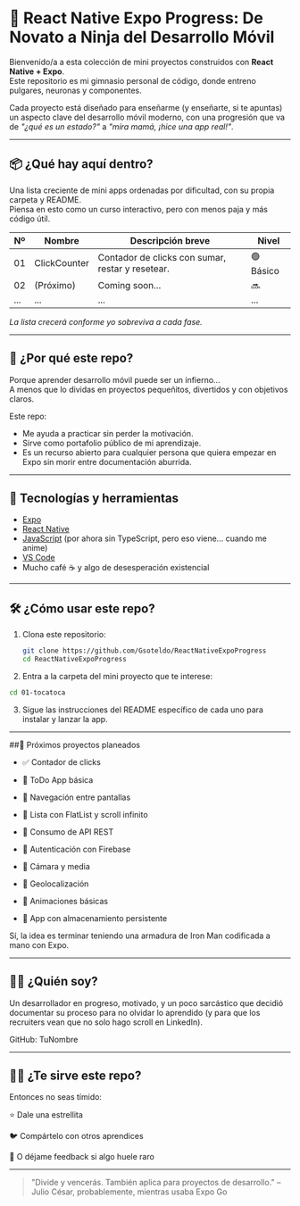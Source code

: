 # 🚀 React Native Expo Progress: De Novato a Ninja del Desarrollo Móvil

Bienvenido/a a esta colección de mini proyectos construidos con **React Native + Expo**.  
Este repositorio es mi gimnasio personal de código, donde entreno pulgares, neuronas y componentes.

Cada proyecto está diseñado para enseñarme (y enseñarte, si te apuntas) un aspecto clave del desarrollo móvil moderno, con una progresión que va de *"¿qué es un estado?"* a *"mira mamá, ¡hice una app real!"*.

---

## 📦 ¿Qué hay aquí dentro?

Una lista creciente de mini apps ordenadas por dificultad, con su propia carpeta y README.  
Piensa en esto como un curso interactivo, pero con menos paja y más código útil.

| Nº | Nombre            | Descripción breve                                 | Nivel     |
|----|-------------------|----------------------------------------------------|-----------|
| 01 | ClickCounter       | Contador de clicks con sumar, restar y resetear. | 🟢 Básico |
| 02 | (Próximo)         | Coming soon...                                     | 🔜        |
| ...| ...               | ...                                                | ...       |

*La lista crecerá conforme yo sobreviva a cada fase.*

---

## 🎯 ¿Por qué este repo?

Porque aprender desarrollo móvil puede ser un infierno…  
A menos que lo dividas en proyectos pequeñitos, divertidos y con objetivos claros.

Este repo:

- Me ayuda a practicar sin perder la motivación.
- Sirve como portafolio público de mi aprendizaje.
- Es un recurso abierto para cualquier persona que quiera empezar en Expo sin morir entre documentación aburrida.

---

## 🧠 Tecnologías y herramientas

- [Expo](https://expo.dev/)
- [React Native](https://reactnative.dev/)
- [JavaScript](https://developer.mozilla.org/es/docs/Web/JavaScript) (por ahora sin TypeScript, pero eso viene... cuando me anime)
- [VS Code](https://code.visualstudio.com/)
- Mucho café ☕ y algo de desesperación existencial

---

## 🛠️ ¿Cómo usar este repo?

1. Clona este repositorio:

   ```bash
   git clone https://github.com/Gsoteldo/ReactNativeExpoProgress
   cd ReactNativeExpoProgress
   ```


2. Entra a la carpeta del mini proyecto que te interese:

```bash
cd 01-tocatoca
```


3. Sigue las instrucciones del README específico de cada uno para instalar y lanzar la app.




---

##🧪 Próximos proyectos planeados

- ✅ Contador de clicks

- 🔲 ToDo App básica

- 🔲 Navegación entre pantallas

- 🔲 Lista con FlatList y scroll infinito

- 🔲 Consumo de API REST

- 🔲 Autenticación con Firebase

- 🔲 Cámara y media

- 🔲 Geolocalización

- 🔲 Animaciones básicas

- 🔲 App con almacenamiento persistente


Sí, la idea es terminar teniendo una armadura de Iron Man codificada a mano con Expo.


---

## 🙋‍♂️ ¿Quién soy?

Un desarrollador en progreso, motivado, y un poco sarcástico que decidió documentar su proceso para no olvidar lo aprendido (y para que los recruiters vean que no solo hago scroll en LinkedIn).

GitHub: TuNombre


---

## 🧙‍♂️ ¿Te sirve este repo?

Entonces no seas tímido:

⭐ Dale una estrellita

🐦 Compártelo con otros aprendices

💬 O déjame feedback si algo huele raro



---

> "Divide y vencerás. También aplica para proyectos de desarrollo."
– Julio César, probablemente, mientras usaba Expo Go
